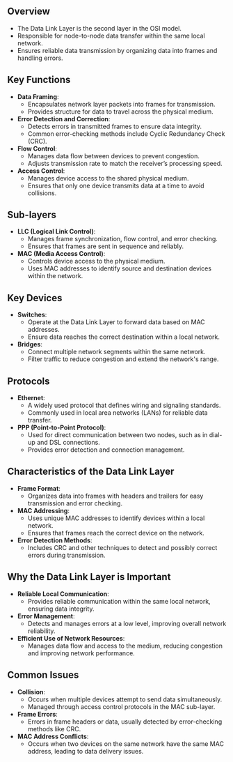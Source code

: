 ## Overview
- The Data Link Layer is the second layer in the OSI model.
- Responsible for node-to-node data transfer within the same local network.
- Ensures reliable data transmission by organizing data into frames and handling errors.

## Key Functions
- **Data Framing**:
    - Encapsulates network layer packets into frames for transmission.
    - Provides structure for data to travel across the physical medium.
- **Error Detection and Correction**:
    - Detects errors in transmitted frames to ensure data integrity.
    - Common error-checking methods include Cyclic Redundancy Check (CRC).
- **Flow Control**:
    - Manages data flow between devices to prevent congestion.
    - Adjusts transmission rate to match the receiver’s processing speed.
- **Access Control**:
    - Manages device access to the shared physical medium.
    - Ensures that only one device transmits data at a time to avoid collisions.

## Sub-layers
- **LLC (Logical Link Control)**:
    - Manages frame synchronization, flow control, and error checking.
    - Ensures that frames are sent in sequence and reliably.
- **MAC (Media Access Control)**:
    - Controls device access to the physical medium.
    - Uses MAC addresses to identify source and destination devices within the network.

## Key Devices
- **Switches**:
    - Operate at the Data Link Layer to forward data based on MAC addresses.
    - Ensure data reaches the correct destination within a local network.
- **Bridges**:
    - Connect multiple network segments within the same network.
    - Filter traffic to reduce congestion and extend the network's range.

## Protocols
- **Ethernet**:
    - A widely used protocol that defines wiring and signaling standards.
    - Commonly used in local area networks (LANs) for reliable data transfer.
- **PPP (Point-to-Point Protocol)**:
    - Used for direct communication between two nodes, such as in dial-up and DSL connections.
    - Provides error detection and connection management.

## Characteristics of the Data Link Layer
- **Frame Format**:
    - Organizes data into frames with headers and trailers for easy transmission and error checking.
- **MAC Addressing**:
    - Uses unique MAC addresses to identify devices within a local network.
    - Ensures that frames reach the correct device on the network.
- **Error Detection Methods**:
    - Includes CRC and other techniques to detect and possibly correct errors during transmission.

## Why the Data Link Layer is Important
- **Reliable Local Communication**:
    - Provides reliable communication within the same local network, ensuring data integrity.
- **Error Management**:
    - Detects and manages errors at a low level, improving overall network reliability.
- **Efficient Use of Network Resources**:
    - Manages data flow and access to the medium, reducing congestion and improving network performance.

## Common Issues
- **Collision**:
    - Occurs when multiple devices attempt to send data simultaneously.
    - Managed through access control protocols in the MAC sub-layer.
- **Frame Errors**:
    - Errors in frame headers or data, usually detected by error-checking methods like CRC.
- **MAC Address Conflicts**:
    - Occurs when two devices on the same network have the same MAC address, leading to data delivery issues.

